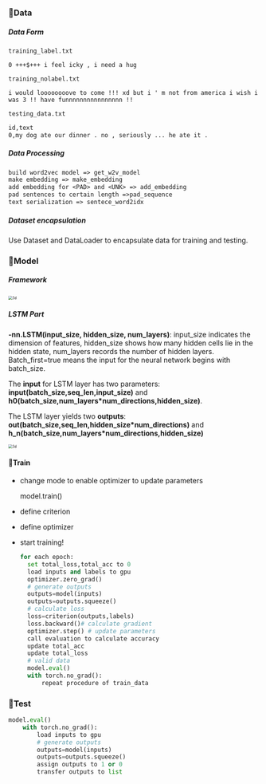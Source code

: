 ### 📕Data

##### Data Form

`training_label.txt`

```
0 +++$+++ i feel icky , i need a hug
```



`training_nolabel.txt`

```
i would loooooooove to come !!! xd but i ' m not from america i wish i was 3 !! have funnnnnnnnnnnnnnnn !!
```



`testing_data.txt`

```txt
id,text
0,my dog ate our dinner . no , seriously ... he ate it .
```

##### Data Processing

```txt
build word2vec model => get_w2v_model
make embedding => make_embedding
add embedding for <PAD> and <UNK> => add_embedding
pad sentences to certain length =>pad_sequence
text serialization => sentece_word2idx
```



##### Dataset encapsulation

Use Dataset and DataLoader to encapsulate data for training and testing.

### 🔮Model

##### Framework



<img src="D:\university\大四前进（1）\机器学习\NTU_HYLee_ML20\5.RNN\model.JPG" alt="3d" style="zoom: 50%;" />

##### LSTM Part

**-nn.LSTM(input_size, hidden_size, num_layers)**: input_size indicates the dimension of features, hidden_size shows how many hidden cells lie in the hidden state, num_layers records the number of hidden layers. Batch_first=true means the input for the neural network begins with batch_size. 

The **input** for LSTM layer has two parameters: **input(batch_size,seq_len,input_size)** and **h0(batch_size,num_layers\*num_directions,hidden_size)**.

The LSTM layer yields two **outputs**: **out(batch_size,seq_len,hidden_size\*num_directions)** and **h_n(batch_size,num_layers\*num_directions,hidden_size)**

<img src="D:\PRML\asm2\3d.png" alt="3d" style="zoom: 50%;" />

#### 🚆Train

- change mode to enable optimizer to update parameters

  model.train()

- define criterion

- define optimizer

- start training!

  ```python
  for each epoch:
  	set total_loss,total_acc to 0
  	load inputs and labels to gpu
  	optimizer.zero_grad()
  	# generate outputs
  	outputs=model(inputs)
  	outputs=outputs.squeeze()
  	# calculate loss
  	loss=criterion(outputs,labels)
  	loss.backward()# calculate gradient
  	optimizer.step() # update parameters
  	call evaluation to calculate accuracy
  	update total_acc
  	update total_loss
  	# valid data
  	model.eval()
  	with torch.no_grad():
  		repeat procedure of train_data 
  ```

  

### 🔨Test

```python
model.eval()
	with torch.no_grad():
		load inputs to gpu
		# generate outputs
		outputs=model(inputs)
		outputs=outputs.squeeze()
		assign outputs to 1 or 0
		transfer outputs to list
```

